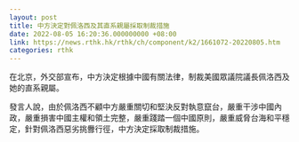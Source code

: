 ```yaml
---
layout: post
title: 中方決定對佩洛西及其直系親屬採取制裁措施
date: 2022-08-05 16:20:36.000000000 +08:00
link: https://news.rthk.hk/rthk/ch/component/k2/1661072-20220805.htm
categories: rthk
---
```


在北京，外交部宣布，中方決定根據中國有關法律，制裁美國眾議院議長佩洛西及她的直系親屬。

發言人說，由於佩洛西不顧中方嚴重關切和堅決反對執意竄台，嚴重干涉中國內政，嚴重損害中國主權和領土完整，嚴重踐踏一個中國原則，嚴重威脅台海和平穩定，針對佩洛西惡劣挑釁行徑，中方決定採取制裁措施。
